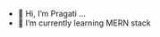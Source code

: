 - 👋 Hi, I’m Pragati ...
- 🌱 I’m currently learning MERN stack

<!---
jadhavpragati04/jadhavpragati04 is a ✨ special ✨ repository because its `README.md` (this file) appears on your GitHub profile.
You can click the Preview link to take a look at your changes.
--->
